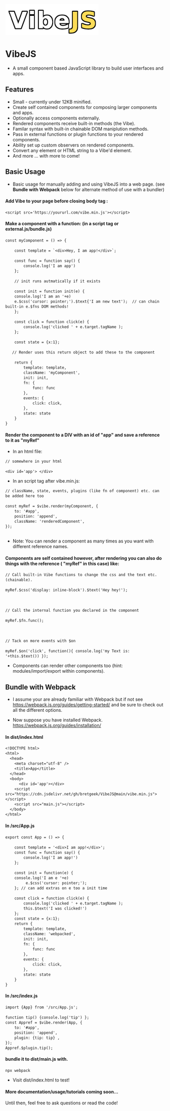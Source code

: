 
![VibeJS JavaScript Library](images/logo.jpg?raw=true "VibeJS")

# VibeJS
* A small component based JavaScript library to build user interfaces and apps.

## Features
* Small - currently under 12KB minified.
* Create self contained components for composing larger components and apps.
* Optionally access components externally.
* Rendered components receive built-in methods (the Vibe).
* Familar syntax with built-in chainable DOM maniplution methods.
* Pass in external functions or plugin functions to your rendered components.
* Ability set up custom observers on rendered components.
* Convert any element or HTML string to a Vibe'd element.
* And more ... with more to come!

## Basic Usage

* Basic usage for manually adding and using VibeJS into a web page. (see **Bundle with Webpack** below for alternate method of use with a bundler)

#### Add Vibe to your page before closing body tag :

```
<script src='https://yoururl.com/vibe.min.js'></script>

```


#### Make a component with a function: (in a script tag or external.js/bundle.js)

```
const myComponent = () => {

    const template = `<div>Hey, I am app!</div>`;
    
    const func = function say() {
        console.log('I am app')
    };
    
    // init runs autmatically if it exists

    const init = function init(e) {
    console.log('I am an '+e)
    e.$css('cursor: pointer;').$text{'I am new text');  // can chain built-in e.$fns DOM methods! 
    }; 
    
    const click = function click(e) {
        console.log('clicked ' + e.target.tagName );
    };  

    const state = {x:1};

   // Render uses this return object to add these to the component

    return {
        template: template,
        className: 'myComponent',
        init: init,
        fn: { 
            func: func
        },  
        events: {
            click: click,
        },  
        state: state
    }   
}   

```

#### Render the component to a DIV with an id of "app" and save a reference to it as "myRef"

* In an html file:
```
// somewhere in your html

<div id='app'> </div>
```

* In an script tag after vibe.min.js:
```
// className, state, events, plugins (like fn of component) etc. can be added here too

const myRef = $vibe.render(myComponent, {
    to: '#app',
    position: 'append',
    className: 'renderedComponent',
});     
 
```
 * Note: You can render a component as many times as you want with different reference names.


#### Components are self contained however, after rendering you can also do things with the reference ( "myRef" in this case)  like:
```
// Call built-in Vibe functions to change the css and the text etc. (chainable).

myRef.$css('display: inline-block').$text('Hey hey!');



// Call the internal function you declared in the component

myRef.$fn.func(); 



// Tack on more events with $on 

myRef.$on('click', function(){ console.log('my Text is: '+this.$text()) });
```

* Components can render other components too (hint: modules/import/export within components).


## Bundle with Webpack

* I assume your are already familiar with Webpack but if not see https://webpack.js.org/guides/getting-started/  and be sure to check out all the different options.

* Now suppose you have installed Webpack. https://webpack.js.org/guides/installation/ 


#### In dist/index.html

```
<!DOCTYPE html>
<html>
  <head>
    <meta charset="utf-8" />
    <title>App</title>
  </head>
  <body>
      <div id='app'></div>
    <script src="https://cdn.jsdelivr.net/gh/bretgeek/VibeJS@main/vibe.min.js"></script>
    <script src="main.js"></script>
  </body>
</html>
```



#### In /src/App.js

```
export const App = () => {

    const template = '<div>I am app!</div>';
    const func = function say() {
        console.log('I am app!')
    };  
    
    const init = function(e) {
    console.log('I am e '+e)
         e.$css('cursor: pointer;');
    }; // can add extras on e too a init time

    const click = function click(e) {
        console.log('clicked ' + e.target.tagName );
        this.$text('I was clicked!')
    };  
    const state = {x:1};
    return {
        template: template,
        className: 'webpacked',
        init: init,
        fn: {
            func: func
        },  
        events: {
            click: click,
        },  
        state: state
    }   
}
```

#### In /src/index.js

```
import {App} from '/src/App.js';

function tip() {console.log('tip') };
const Appref = $vibe.render(App, {
    to: '#app',
    position: 'append',
    plugin: {tip: tip} ,
});
Appref.$plugin.tip();
```

#### bundle it to dist/main.js  with.

```
npx webpack
```
* Visit dist/index.html to test!



#### More documentation/usage/tutorials coming soon...

Until then, feel free to ask questions or read the code!
